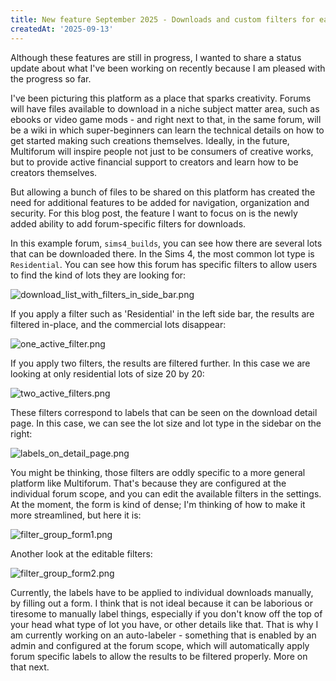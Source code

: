 ```yaml
---
title: New feature September 2025 - Downloads and custom filters for each forum
createdAt: '2025-09-13'
---
```


Although these features are still in progress, I wanted to share a status update about what I've been working on recently because I am pleased with the progress so far.

I've been picturing this platform as a place that sparks creativity. Forums will have files available to download in a niche subject matter area, such as ebooks or video game mods - and right next to that, in the same forum, will be a wiki in which super-beginners can learn the technical details on how to get started making such creations themselves. Ideally, in the future, Multiforum will inspire people not just to be consumers of creative works, but to provide active financial support to creators and learn how to be creators themselves.

But allowing a bunch of files to be shared on this platform has created the need for additional features to be added for navigation, organization and security. For this blog post, the feature I want to focus on is the newly added ability to add forum-specific filters for downloads.

In this example forum, `sims4_builds`, you can see how there are several lots that can be downloaded there. In the Sims 4, the most common lot type is `Residential`. You can see how this forum has specific filters to allow users to find the kind of lots they are looking for:

![download_list_with_filters_in_side_bar.png](/posts/new-feature-custom-filters/download_list_with_filters_in_side_bar.png)

If you apply a filter such as 'Residential' in the left side bar, the results are filtered in-place, and the commercial lots disappear:

![one_active_filter.png](/posts/new-feature-custom-filters/one_active_filter.png)

If you apply two filters, the results are filtered further. In this case we are looking at only residential lots of size 20 by 20:

![two_active_filters.png](/posts/new-feature-custom-filters/two_active_filters.png)

These filters correspond to labels that can be seen on the download detail page. In this case, we can see the lot size and lot type in the sidebar on the right:

![labels_on_detail_page.png](/posts/new-feature-custom-filters/labels_on_detail_page.png)

You might be thinking, those filters are oddly specific to a more general platform like Multiforum. That's because they are configured at the individual forum scope, and you can edit the available filters in the settings. At the moment, the form is kind of dense; I'm thinking of how to make it more streamlined, but here it is:

![filter_group_form1.png](/posts/new-feature-custom-filters/filter_group_form1.png)

Another look at the editable filters:

![filter_group_form2.png](/posts/new-feature-custom-filters/filter_group_form2.png)

Currently, the labels have to be applied to individual downloads manually, by filling out a form. I think that is not ideal because it can be laborious or tiresome to manually label things, especially if you don't know off the top of your head what type of lot you have, or other details like that. That is why I am currently working on an auto-labeler - something that is enabled by an admin and configured at the forum scope, which will automatically apply forum specific labels to allow the results to be filtered properly. More on that next.
